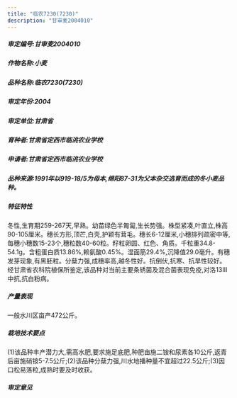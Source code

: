 ```yaml
---
title: "临农7230(7230)"
description: "甘审麦2004010"
---
```

##### 审定编号:甘审麦2004010

##### 作物名称:小麦

##### 品种名称:临农7230(7230)

##### 审定年份:2004

##### 审定单位:甘肃省

##### 育种者:甘肃省定西市临洮农业学校

##### 申请者:甘肃省定西市临洮农业学校

##### 品种来源:1991年以919-18/5为母本,绵阳87-31为父本杂交选育而成的冬小麦品种。

##### 特征特性
冬性,生育期259-267天,早熟。幼苗绿色半匍匐,生长势强。株型紧凑,叶直立,株高90-105厘米。穗长方形,顶芒,白壳,护颖有茸毛。穗长6-12厘米,小穗排列疏密中等,每穗小穗数15-23个,穗粒数40-60粒。籽粒卵圆、红色、角质。千粒重34.8-54.1g。含粗蛋白质13.86%,赖氨酸0.45%。湿面筋29.4%,沉降值29.0毫升。有穗发芽现象,有黑胚粒。分蘖力强,成穗率高,越冬性好。抗倒伏,抗寒、抗旱性较好。经甘肃省农科院植保所鉴定,该品种对当前主要条锈菌及混合菌表现免疫,对洛13Ⅲ中抗,抗白粉病。

##### 产量表现
一般水川区亩产472公斤。

##### 栽培技术要点
(1)该品种丰产潜力大,需高水肥,要求施足底肥,种肥亩施二铵和尿素各10公斤,返青后亩施硝铵5-7.5公斤;(2)该品种分蘖力强,川水地播种量不宜超过22.5公斤;(3)因口松易落粒,成熟时要及时收获。

##### 审定意见

